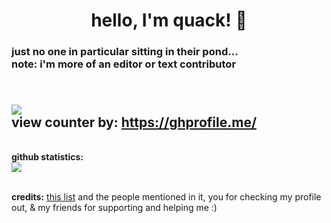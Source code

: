 <h1 align="center">hello, I'm quack! 👋</h1>
<h3 align="left">just no one in particular sitting in their pond...
<br>note: i'm more of an editor or text contributor</h3>
  
<br> ![](https://api.ghprofile.me/view?username=quaackk&style=for-the-badge&color=ebc77c)
<br> **view counter by:** https://ghprofile.me/
---
<br> **github statistics:**
<br> ![](https://github-readme-stats.vercel.app/api?username=quaackk&theme=ayu-mirage&hide_border=true&card_width=3)


<br> **credits:** [this list](https://github.com/abhisheknaiidu/awesome-github-profile-readme) and the people mentioned in it, you for checking my profile out, & my friends for supporting and helping me :)
